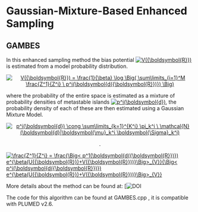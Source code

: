 # Gaussian-Mixture-Based Enhanced Sampling

## GAMBES

In this enhanced sampling method the bias potential <a href="https://www.codecogs.com/eqnedit.php?latex=V({\boldsymbol{R}})" target="_blank"><img src="https://latex.codecogs.com/gif.latex?V({\boldsymbol{R}})" title="V({\boldsymbol{R}})" /></a> is estimated from a model probability distribution.
<p align="center">
<a href="https://www.codecogs.com/eqnedit.php?latex=V({\boldsymbol{R}})&space;=&space;\frac{1}{\beta}&space;\log&space;\Big(&space;\sum\limits_{i=1}^M&space;\frac{Z^1}{Z^i}&space;\&space;p^i(\boldsymbol{d({\boldsymbol{R}})})&space;\Big)" target="_blank"><img src="https://latex.codecogs.com/gif.latex?V({\boldsymbol{R}})&space;=&space;\frac{1}{\beta}&space;\log&space;\Big(&space;\sum\limits_{i=1}^M&space;\frac{Z^1}{Z^i}&space;\&space;p^i(\boldsymbol{d({\boldsymbol{R}})})&space;\Big)" title="V({\boldsymbol{R}}) = \frac{1}{\beta} \log \Big( \sum\limits_{i=1}^M \frac{Z^1}{Z^i} \ p^i(\boldsymbol{d({\boldsymbol{R}})}) \Big)" /></a>
</p>
where the probability of the entire space is estimated as a mixture of probability densities of metastable islands <a href="https://www.codecogs.com/eqnedit.php?latex=p^i(\boldsymbol{d})" target="_blank"><img src="https://latex.codecogs.com/gif.latex?p^i(\boldsymbol{d})" title="p^i(\boldsymbol{d})" /></a>, the probability density of each of these are then estimated using a Gaussian Mixture Model. 
<p align="center">
<a href="https://www.codecogs.com/eqnedit.php?latex=p^i(\boldsymbol{d})&space;\cong&space;\sum\limits_{k=1}^{K^i}&space;\pi_k^i&space;\&space;\mathcal{N}(\boldsymbol{d}|\boldsymbol{\mu}_k^i,\boldsymbol{\Sigma}_k^i)" target="_blank"><img src="https://latex.codecogs.com/gif.latex?p^i(\boldsymbol{d})&space;\cong&space;\sum\limits_{k=1}^{K^i}&space;\pi_k^i&space;\&space;\mathcal{N}(\boldsymbol{d}|\boldsymbol{\mu}_k^i,\boldsymbol{\Sigma}_k^i)" title="p^i(\boldsymbol{d}) \cong \sum\limits_{k=1}^{K^i} \pi_k^i \ \mathcal{N}(\boldsymbol{d}|\boldsymbol{\mu}_k^i,\boldsymbol{\Sigma}_k^i)" /></a> 
<p align="center">.



<a href="https://www.codecogs.com/eqnedit.php?latex=\frac{Z^1}{Z^i}&space;=&space;\frac{\Big<&space;p^1(\boldsymbol{d({\boldsymbol{R}})})&space;e^{\beta(U({\boldsymbol{R}})&plus;V({\boldsymbol{R}}))}\Big>_{V}}{\Big<&space;p^i(\boldsymbol{d({\boldsymbol{R}})})&space;e^{\beta(U({\boldsymbol{R}})&plus;V({\boldsymbol{R}}))}\Big>_{V}}" target="_blank"><img src="https://latex.codecogs.com/gif.latex?\frac{Z^1}{Z^i}&space;=&space;\frac{\Big<&space;p^1(\boldsymbol{d({\boldsymbol{R}})})&space;e^{\beta(U({\boldsymbol{R}})&plus;V({\boldsymbol{R}}))}\Big>_{V}}{\Big<&space;p^i(\boldsymbol{d({\boldsymbol{R}})})&space;e^{\beta(U({\boldsymbol{R}})&plus;V({\boldsymbol{R}}))}\Big>_{V}}" title="\frac{Z^1}{Z^i} = \frac{\Big< p^1(\boldsymbol{d({\boldsymbol{R}})}) e^{\beta(U({\boldsymbol{R}})+V({\boldsymbol{R}}))}\Big>_{V}}{\Big< p^i(\boldsymbol{d({\boldsymbol{R}})}) e^{\beta(U({\boldsymbol{R}})+V({\boldsymbol{R}}))}\Big>_{V}}" /></a>

More details about the method can be found at: [![DOI](https://arxiv.org/abs/1909.07773)  

The code for this algorithm can be found at GAMBES.cpp , it is compatible with PLUMED v2.6. 
